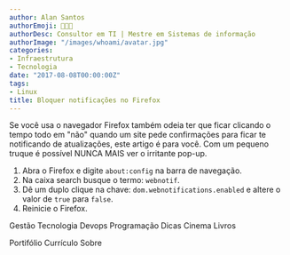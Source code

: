 ```yaml
---
author: Alan Santos
authorEmoji: 👨🏻‍💻
authorDesc: Consultor em TI | Mestre em Sistemas de informação
authorImage: "/images/whoami/avatar.jpg"
categories:
- Infraestrutura
- Tecnologia
date: "2017-08-08T00:00:00Z"
tags:
- Linux
title: Bloquer notificações no Firefox
---
```


Se você usa o navegador Firefox também odeia ter que ficar clicando o tempo todo em "não" quando um site pede confirmações para ficar te notificando de atualizações, este artigo é para você. Com um pequeno truque é possível NUNCA MAIS ver o irritante pop-up.

1. Abra o Firefox e digite `about:config` na barra de navegação.
2. Na caixa search busque o termo: `webnotif`.
3. Dê um duplo clique na chave: `dom.webnotifications.enabled` e altere o valor de `true` para `false`.
4. Reinicie o Firefox.



Gestão
Tecnologia
  Devops
  Programação
  Dicas
Cinema
Livros

Portifólio
Currículo
Sobre
